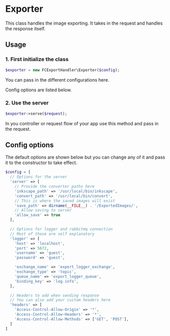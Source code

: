 # Exporter

This class handles the image exporting. It takes in the request and handles the response itself.

## Usage

### 1. First initialize the class

```php
$exporter = new FCExportHandler\Exporter($config);
```

You can pass in the different configurations here.

Config options are listed below.

### 2. Use the server

```php
$exporter->serve($request);
```

In you controller or request flow of your app use this method and pass in the request.

## Config options

The default options are shown below but you can change any of it and pass it to the constructor to take effect.

```php
$config = [
  // Options for the server
  'server' => [
    // Provide the converter paths here
    'inkscape_path' => '/usr/local/bin/inkscape',
    'convert_path' => '/usr/local/bin/convert',
    // This is where the saved images will exist
    'save_path' => dirname(__FILE__) . '/ExportedImages/',
    // Allow saving to server
    'allow_save' => true
  ],

  // Options for logger and rabbitmq connection
  // Most of these are self explanatory
  'logger' => [
    'host' => 'localhost',
    'port' => 5672,
    'username' => 'guest',
    'password' => 'guest',

    'exchange_name' => 'export_logger_exchange',
    'exchange_type' => 'topic',
    'queue_name' => 'export_logger_queue',
    'binding_key' => 'log.info',
  ],

  // Headers to add when sending response
  // You can also add your custom headers here
  'headers' => [
    'Access-Control-Allow-Origin' => '*',
    'Access-Control-Allow-Headers' => '*',
    'Access-Control-Allow-Methods' => ['GET', 'POST'],
  ]
]
```
